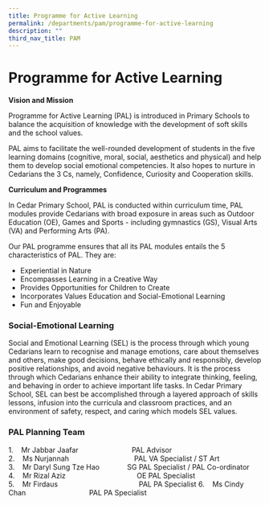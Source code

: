 ```yaml
---
title: Programme for Active Learning
permalink: /departments/pam/programme-for-active-learning
description: ""
third_nav_title: PAM
---
```

# **Programme for Active Learning**

 
**Vision and Mission** 

Programme for Active Learning (PAL) is introduced in Primary Schools to balance the acquisition of knowledge with the development of soft skills and the school values.

PAL aims to facilitate the well-rounded development of students in the five learning domains (cognitive, moral, social, aesthetics and physical) and help them to develop social emotional competencies. It also hopes to nurture in Cedarians the 3 Cs, namely, Confidence, Curiosity and Cooperation skills.


**Curriculum and Programmes**

In Cedar Primary School, PAL is conducted within curriculum time, PAL modules provide Cedarians with broad exposure in areas such as Outdoor Education (OE), Games and Sports - including gymnastics (GS), Visual Arts (VA) and Performing Arts (PA).

Our PAL programme ensures that all its PAL modules entails the 5 characteristics of PAL. They are:

*   Experiential in Nature
*   Encompasses Learning in a Creative Way
*   Provides Opportunities for Children to Create
*   Incorporates Values Education and Social-Emotional Learning
*   Fun and Enjoyable

  

### Social-Emotional Learning

Social and Emotional Learning (SEL) is the process through which young Cedarians learn to recognise and manage emotions, care about themselves and others, make good decisions, behave ethically and responsibly, develop positive relationships, and avoid negative behaviours. It is the process through which Cedarians enhance their ability to integrate thinking, feeling, and behaving in order to achieve important life tasks. In Cedar Primary School, SEL can best be accomplished through a layered approach of skills lessons, infusion into the curricula and classroom practices, and an environment of safety, respect, and caring which models SEL values.



### **PAL Planning Team**


1.    Mr Jabbar Jaafar                           PAL Advisor   
2.    Ms Nurjannah                                 PAL VA Specialist / ST Art    
3.    Mr Daryl Sung Tze Hao              SG PAL Specialist / PAL Co-ordinator   
4.    Mr Rizal Aziz                                    OE PAL Specialist   
5.    Mr Firdaus                                         PAL PA Specialist
6.    Ms Cindy Chan                                PAL PA Specialist   